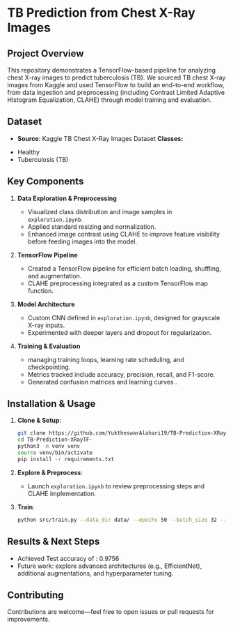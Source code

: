 # TB Prediction from Chest X-Ray Images

## Project Overview

This repository demonstrates a TensorFlow-based pipeline for analyzing chest X-ray images to predict tuberculosis (TB). We sourced TB chest X-ray images from Kaggle and used TensorFlow to build an end-to-end workflow, from data ingestion and preprocessing (including Contrast Limited Adaptive Histogram Equalization, CLAHE) through model training and evaluation.

## Dataset

* **Source**: Kaggle TB Chest X-Ray Images Dataset
**Classes:**

- Healthy
- Tuberculosis (TB)

## Key Components

1. **Data Exploration & Preprocessing**

   * Visualized class distribution and image samples in `exploration.ipynb`.
   * Applied standard resizing and normalization.
   * Enhanced image contrast using CLAHE to improve feature visibility before feeding images into the model.
2. **TensorFlow Pipeline**

   * Created a TensorFlow pipeline for efficient batch loading, shuffling, and augmentation.
   * CLAHE preprocessing integrated as a custom TensorFlow map function.
3. **Model Architecture**

   * Custom CNN defined in `exploration.ipynb`, designed for grayscale X-ray inputs.
   * Experimented with deeper layers and dropout for regularization.
4. **Training & Evaluation**

   * managing training loops, learning rate scheduling, and checkpointing.
   * Metrics tracked include accuracy, precision, recall, and F1-score.
   * Generated confusion matrices and learning curves .

## Installation & Usage

1. **Clone & Setup**:

   ```bash
   git clone https://github.com/YuktheswarAlahari19/TB-Prediction-XRayTF-.git
   cd TB-Prediction-XRayTF-
   python3 -m venv venv
   source venv/bin/activate
   pip install -r requirements.txt
   ```
2. **Explore & Preprocess**:

   * Launch `exploration.ipynb` to review preprocessing steps and CLAHE implementation.
3. **Train**:

   ```bash
   python src/train.py --data_dir data/ --epochs 50 --batch_size 32 --learning_rate 1e-3
   ```
   
## Results & Next Steps

* Achieved Test accuracy of : 0.9756 
* Future work: explore advanced architectures (e.g., EfficientNet), additional augmentations, and hyperparameter tuning.

## Contributing

Contributions are welcome—feel free to open issues or pull requests for improvements.

